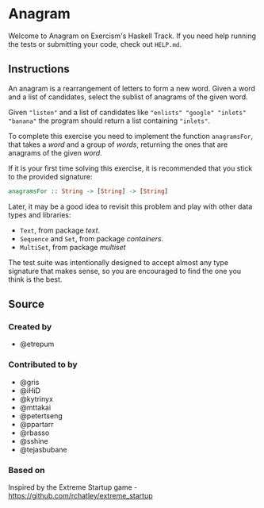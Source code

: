 # Anagram

Welcome to Anagram on Exercism's Haskell Track.
If you need help running the tests or submitting your code, check out `HELP.md`.

## Instructions

An anagram is a rearrangement of letters to form a new word.
Given a word and a list of candidates, select the sublist of anagrams of the given word.

Given `"listen"` and a list of candidates like `"enlists" "google"
"inlets" "banana"` the program should return a list containing
`"inlets"`.

To complete this exercise you need to implement the function `anagramsFor`,
that takes a *word* and a group of *words*, returning the ones that are
anagrams of the given *word*.

If it is your first time solving this exercise, it is recommended that you
stick to the provided signature:

```haskell
anagramsFor :: String -> [String] -> [String]
```

Later, it may be a good idea to revisit this problem and play with other data
types and libraries:

- `Text`, from package *text*.
- `Sequence` and `Set`, from package *containers*.
- `MultiSet`, from package *multiset*

The test suite was intentionally designed to accept almost any type signature
that makes sense, so you are encouraged to find the one you think is the best.

## Source

### Created by

- @etrepum

### Contributed to by

- @gris
- @iHiD
- @kytrinyx
- @mttakai
- @petertseng
- @ppartarr
- @rbasso
- @sshine
- @tejasbubane

### Based on

Inspired by the Extreme Startup game - https://github.com/rchatley/extreme_startup